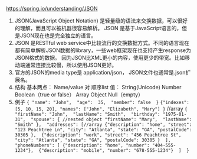 https://spring.io/understanding/JSON
1. JSON(JavaScript Object Notation) 是轻量级的语法来交换数据，可以很好的理解，而且可以被机器很容易解析。
JSON 是基于JavaScript语言的，但是JSON现在也是完全独立的语言。
2. JSON 是RESTful web service中比较流行的交换数据方式。不同的语言现在都有简单解析JSON数据的library，一些web框架现在也支持产生response为JSON格式的数据。
因为JSON比XML更小的内容，使用更少的带宽。比如移动端通常连接比较慢，所以使用JSON更好。
3. 官方的JSON的media type是 application/json， JSON文件也通常是.json扩展名。
4. 结构
基本两点： Name/value 对
                   顺序list
值：    String(Unicode)
           Number
           Boolean（true or false）
           Array
           Object
           Null（empty）
5. 例子
`{
     "name": "John", 
      "age":  35, 
      "member": false 
}`
`{"indexes": [5, 10, 15, 20], "names": ["John", "Elizabeth", "Mary"] }` //array
`{
   "firstName": "John", 
    "lastName": "Smith", 
     "birthday": "1975-01-31", 
      "spouse": { //nested object
                "firstName": "Mary", 
                "lastName": "Smith"
          }, 
    "addresses": [//array
            {"description": "home", "street": "123 Peachtree Ln", "city": "Atlanta", "state": "GA", "postalCode": 30305 }, 
            {"description": "work", "street": "456 Peachtree St", "city": "Atlanta", "state": "GA", "postalCode": 30305 } 
        ], 
     "phoneNumbers": [
          {"description": "home", "number": "404-555-1234"}, 
         {"description": "mobile", "number": "678-555-1234"} 
      ] 
}`